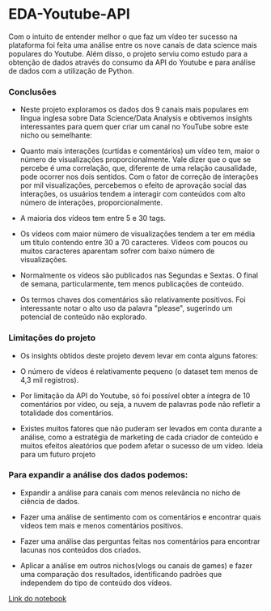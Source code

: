 # EDA-Youtube-API

<p>Com o intuito de entender melhor o que faz um vídeo ter sucesso na plataforma foi feita uma análise entre os nove canais de data science mais populares do Youtube. Além disso, o projeto serviu como estudo para a obtenção de dados através do consumo da API do Youtube e para análise de dados com a utilização de Python.</p>

### Conclusões
* Neste projeto exploramos os dados dos 9 canais mais populares em língua inglesa sobre Data Science/Data Analysis e obtivemos insights interessantes para quem quer criar um canal no YouTube sobre este nicho ou semelhante:

* Quanto mais interações (curtidas e comentários) um vídeo tem, maior o número de visualizações proporcionalmente. Vale dizer que o que se percebe é uma correlação, que, diferente de uma relação causalidade, pode ocorrer nos dois sentidos. Com o fator de correção de interações por mil visualizações, percebemos o efeito de aprovação social das interações, os usuários tendem a interagir com conteúdos com alto número de interações, proporcionalmente.

* A maioria dos vídeos tem entre 5 e 30 tags.

* Os vídeos com maior número de visualizações tendem a ter em média um título contendo entre 30 a 70 caracteres. Vídeos com poucos ou muitos caracteres aparentam sofrer com baixo número de visualizações.

* Normalmente os vídeos são publicados nas Segundas e Sextas. O final de semana, particularmente, tem menos publicações de conteúdo.

* Os termos chaves dos comentários são relativamente positivos. Foi interessante notar o alto uso da palavra "please", sugerindo um potencial de conteúdo não explorado.

### Limitações do projeto

* Os insights obtidos deste projeto devem levar em conta alguns fatores:

* O número de vídeos é relativamente pequeno (o dataset tem menos de 4,3 mil registros).

* Por limitação da API do Youtube, só foi possível obter a íntegra de 10 comentários por vídeo, ou seja, a nuvem de palavras pode não refletir a totalidade dos comentários.

* Existes muitos fatores que não puderam ser levados em conta durante a análise, como a estratégia de marketing de cada criador de conteúdo e muitos efeitos aleatórios que podem afetar o sucesso de um vídeo.
Ideia para um futuro projeto

### Para expandir a análise dos dados podemos:

* Expandir a análise para canais com menos relevância no nicho de ciência de dados.

* Fazer uma análise de sentimento com os comentários e encontrar quais vídeos tem mais e menos comentários positivos.

* Fazer uma análise das perguntas feitas nos comentários para encontrar lacunas nos conteúdos dos criados.

* Aplicar a análise em outros nichos(vlogs ou canais de games) e fazer uma comparação dos resultados, identificando padrões que independem do tipo de conteúdo dos vídeos.

<a href='https://github.com/Ribeiro-Pedro/EDA-Youtube-API/blob/main/youtube_api.ipynb'>Link do notebook</a>
